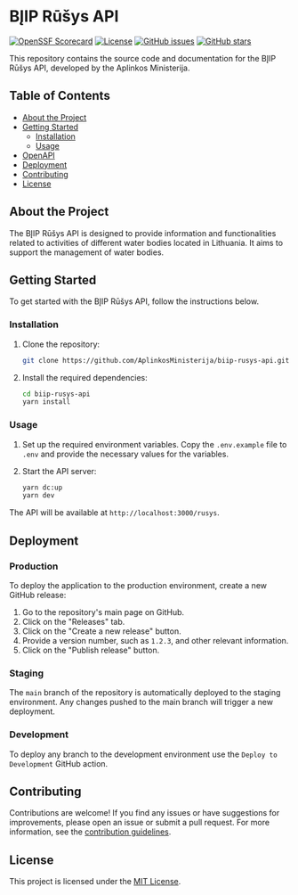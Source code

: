 # BĮIP Rūšys API
[![OpenSSF Scorecard](https://api.securityscorecards.dev/projects/github.com/AplinkosMinisterija/biip-rusys-api/badge)](https://securityscorecards.dev/viewer/?platform=github.com&org={AplinkosMinisterija}&repo={biip-rusys-api})
[![License](https://img.shields.io/github/license/AplinkosMinisterija/biip-rusys-api)](https://github.com/AplinkosMinisterija/biip-rusys-api/blob/main/LICENSE)
[![GitHub issues](https://img.shields.io/github/issues/AplinkosMinisterija/biip-rusys-api)](https://github.com/AplinkosMinisterija/biip-rusys-api/issues)
[![GitHub stars](https://img.shields.io/github/stars/AplinkosMinisterija/biip-rusys-api)](https://github.com/AplinkosMinisterija/biip-rusys-api/stargazers)

This repository contains the source code and documentation for the BĮIP Rūšys API, developed by the Aplinkos
Ministerija.
## Table of Contents

- [About the Project](#about-the-project)
- [Getting Started](#getting-started)
    - [Installation](#installation)
    - [Usage](#usage)
- [OpenAPI](#openapi)
- [Deployment](#deployment)
- [Contributing](#contributing)
- [License](#license)


## About the Project

The BĮIP Rūšys API is designed to provide information and functionalities related to activities of different water bodies located in Lithuania. It aims to support the management of water bodies.

## Getting Started

To get started with the BĮIP Rūšys API, follow the instructions below.

### Installation

1. Clone the repository:

   ```bash
   git clone https://github.com/AplinkosMinisterija/biip-rusys-api.git
   ```

2. Install the required dependencies:

   ```bash
   cd biip-rusys-api
   yarn install
   ```

### Usage
1. Set up the required environment variables. Copy the `.env.example` file to `.env` and provide the necessary values for the variables.

2. Start the API server:

   ```bash
   yarn dc:up
   yarn dev
   ```

The API will be available at `http://localhost:3000/rusys`.

## Deployment

### Production

To deploy the application to the production environment, create a new GitHub release:

1. Go to the repository's main page on GitHub.
2. Click on the "Releases" tab.
3. Click on the "Create a new release" button.
4. Provide a version number, such as `1.2.3`, and other relevant information.
5. Click on the "Publish release" button.

### Staging

The `main` branch of the repository is automatically deployed to the staging environment. Any changes pushed to the main
branch will trigger a new deployment.

### Development

To deploy any branch to the development environment use the `Deploy to Development` GitHub action.

## Contributing

Contributions are welcome! If you find any issues or have suggestions for improvements, please open an issue or submit a
pull request. For more information, see the [contribution guidelines](./CONTRIBUTING.md).

## License

This project is licensed under the [MIT License](./LICENSE).
